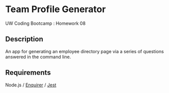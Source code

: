 # Team Profile Generator
UW Coding Bootcamp : Homework 08

## Description
An app for generating an employee directory page via a series of questions answered in the command line.

## Requirements
Node.js / <a href="https://github.com/enquirer/enquirer">Enquirer</a> / <a href="https://jestjs.io/">Jest</a>